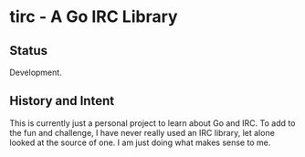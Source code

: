 # tirc - A Go IRC Library

## Status

Development.

## History and Intent

This is currently just a personal project to learn about Go and IRC.
To add to the fun and challenge, I have never really used an IRC
library, let alone looked at the source of one.  I am just doing what
makes sense to me.
